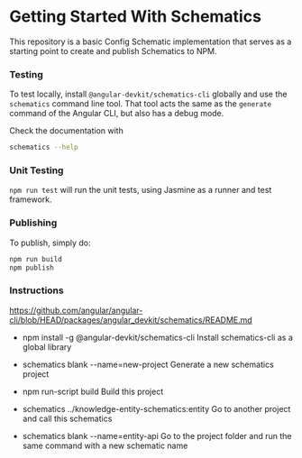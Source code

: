 # Getting Started With Schematics

This repository is a basic Config Schematic implementation that serves as a starting point to create and publish Schematics to NPM.

### Testing

To test locally, install `@angular-devkit/schematics-cli` globally and use the `schematics` command line tool. That tool acts the same as the `generate` command of the Angular CLI, but also has a debug mode.

Check the documentation with

```bash
schematics --help
```

### Unit Testing

`npm run test` will run the unit tests, using Jasmine as a runner and test framework.

### Publishing

To publish, simply do:

```bash
npm run build
npm publish
```

### Instructions

https://github.com/angular/angular-cli/blob/HEAD/packages/angular_devkit/schematics/README.md

- npm install -g @angular-devkit/schematics-cli Install schematics-cli as a global library

- schematics blank --name=new-project Generate a new schematics project

- npm run-script build Build this project

- schematics ../knowledge-entity-schematics:entity Go to another project and call this schematics

- schematics blank --name=entity-api Go to the project folder and run the same command with a new schematic name